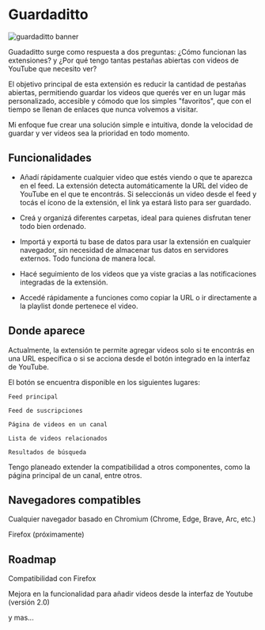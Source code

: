 <h1>Guardaditto</h1>

![guardaditto banner](https://imgur.com/a/3EM8Dle)

Guadaditto surge como respuesta a dos preguntas: ¿Cómo funcionan las extensiones? y ¿Por qué tengo tantas pestañas abiertas con videos de YouTube que necesito ver?

El objetivo principal de esta extensión es reducir la cantidad de pestañas abiertas, permitiendo guardar los videos que querés ver en un lugar más personalizado, accesible y cómodo que los simples "favoritos", que con el tiempo se llenan de enlaces que nunca volvemos a visitar.

Mi enfoque fue crear una solución simple e intuitiva, donde la velocidad de guardar y ver videos sea la prioridad en todo momento.

## Funcionalidades

- Añadí rápidamente cualquier video que estés viendo o que te aparezca en el feed. La extensión detecta automáticamente la URL del video de YouTube en el que te encontrás. Si seleccionás un video desde el feed y tocás el ícono de la extensión, el link ya estará listo para ser guardado.

- Creá y organizá diferentes carpetas, ideal para quienes disfrutan tener todo bien ordenado.

- Importá y exportá tu base de datos para usar la extensión en cualquier navegador, sin necesidad de almacenar tus datos en servidores externos. Todo funciona de manera local.

- Hacé seguimiento de los videos que ya viste gracias a las notificaciones integradas de la extensión.

- Accedé rápidamente a funciones como copiar la URL o ir directamente a la playlist donde pertenece el video.

## Donde aparece

Actualmente, la extensión te permite agregar videos solo si te encontrás en una URL específica o si se acciona desde el botón integrado en la interfaz de YouTube.

El botón se encuentra disponible en los siguientes lugares:

    Feed principal

    Feed de suscripciones

    Página de videos en un canal

    Lista de videos relacionados

    Resultados de búsqueda

Tengo planeado extender la compatibilidad a otros componentes, como la página principal de un canal, entre otros.

## Navegadores compatibles

Cualquier navegador basado en Chromium (Chrome, Edge, Brave, Arc, etc.)

Firefox (próximamente)

## Roadmap

Compatibilidad con Firefox

Mejora en la funcionalidad para añadir videos desde la interfaz de Youtube (versión 2.0)

y mas...
